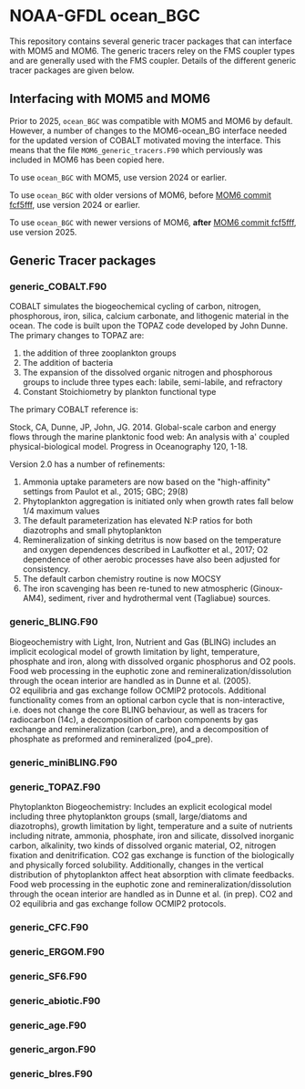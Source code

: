 # NOAA-GFDL ocean_BGC

This repository contains several generic tracer packages that can interface with MOM5 and MOM6. The generic tracers reley on the FMS coupler types and are generally used with the FMS coupler. 
Details of the different generic tracer packages are given below.

## Interfacing with MOM5 and MOM6

Prior to 2025, `ocean_BGC` was compatible with MOM5 and MOM6 by default. However, a number of changes to the MOM6-ocean_BG interface needed for the updated version of COBALT motivated moving the interface. 
This means that the file `MOM6_generic_tracers.F90` which perviously was included in MOM6 has been copied here. 

To use `ocean_BGC` with MOM5, use version 2024 or earlier.

To use `ocean_BGC` with older versions of MOM6, before [MOM6 commit fcf5fff](https://github.com/NOAA-GFDL/MOM6/pull/790), use version 2024 or earlier.

To use `ocean_BGC` with newer versions of MOM6, **after** [MOM6 commit fcf5fff](https://github.com/NOAA-GFDL/MOM6/pull/790), use version 2025.

## Generic Tracer packages

### generic_COBALT.F90
COBALT simulates the biogeochemical cycling of carbon, nitrogen,
phosphorous, iron, silica, calcium carbonate, and lithogenic
material in the ocean.  The code is built upon the TOPAZ code
developed by John Dunne.  The primary changes to TOPAZ are:
1) the addition of three zooplankton groups
2) The addition of bacteria
3) The expansion of the dissolved organic nitrogen and 
phosphorous groups to include three types each: labile,
semi-labile, and refractory
4) Constant Stoichiometry by plankton functional type 

The primary COBALT reference is:

Stock, CA, Dunne, JP, John, JG. 2014. Global-scale carbon and energy
flows through the marine planktonic food web: An analysis with a'
coupled physical-biological model.  Progress in Oceanography 120, 1-18.  

Version 2.0 has a number of refinements:

1) Ammonia uptake parameters are now based on the "high-affinity" 
settings from Paulot et al., 2015; GBC; 29(8)
2) Phytoplankton aggregation is initiated only when growth rates
fall below 1/4 maximum values
3) The default parameterization has elevated N:P ratios for both
diazotrophs and small phytoplankton
4) Remineralization of sinking detritus is now based on the temperature
and oxygen dependences described in Laufkotter et al., 2017; O2
dependence of other aerobic processes have also been adjusted
for consistency.
5) The default carbon chemistry routine is now MOCSY
6) The iron scavenging has been re-tuned to new atmospheric (Ginoux-AM4),
sediment, river and hydrothermal vent (Tagliabue) sources.
       
### generic_BLING.F90
Biogeochemistry with Light, Iron, Nutrient and Gas (BLING) includes an implicit ecological model of growth limitation by light, temperature, phosphate and iron, along with dissolved organic
phosphorus and O2 pools. Food web processing in the euphotic zone and remineralization/dissolution through the ocean interior are handled as in Dunne et al. (2005).  
O2 equilibria and gas exchange follow OCMIP2 protocols. Additional functionality comes from an optional carbon cycle that is  non-interactive, i.e. does not change the core BLING behaviour, as
well as tracers for radiocarbon (14c), a decomposition of carbon components by gas exchange and remineralization (carbon_pre), and a decomposition of phosphate as preformed and remineralized (po4_pre).

### generic_miniBLING.F90

### generic_TOPAZ.F90
Phytoplankton Biogeochemistry: Includes an explicit ecological model
including three phytoplankton groups (small, large/diatoms and
diazotrophs), growth limitation by light, temperature and a suite of
nutrients including nitrate, ammonia, phosphate, iron and silicate,
dissolved inorganic carbon, alkalinity, two kinds of dissolved organic
material, O2, nitrogen fixation and denitrification. CO2 gas exchange
is function of the biologically and physically forced solubility.
Additionally, changes in the vertical distribution of phytoplankton
affect heat absorption with climate feedbacks. Food web processing in
the euphotic zone and remineralization/dissolution through the ocean
interior are handled as in Dunne et al. (in prep).  CO2 and O2
equilibria and gas exchange follow OCMIP2 protocols.

### generic_CFC.F90

### generic_ERGOM.F90

### generic_SF6.F90

### generic_abiotic.F90

### generic_age.F90

### generic_argon.F90

### generic_blres.F90


